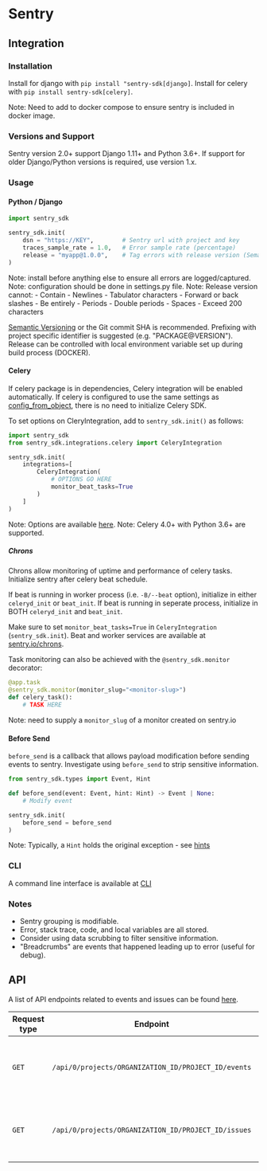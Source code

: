 # Sentry

## Integration

### Installation

Install for django with `pip install "sentry-sdk[django]`.
Install for celery with `pip install sentry-sdk[celery]`.

Note: Need to add to docker compose to ensure sentry is included in docker image.

### Versions and Support
Sentry version 2.0+ support Django 1.11+ and Python 3.6+.
If support for older Django/Python versions is required, use version 1.x.

### Usage

#### Python / Django

```python
import sentry_sdk

sentry_sdk.init(
    dsn = "https://KEY",        # Sentry url with project and key
    traces_sample_rate = 1.0,   # Error sample rate (percentage)
    release = "myapp@1.0.0",    # Tag errors with release version (Semantic version)
)
```

Note: install before anything else to ensure all errors are logged/captured.
Note: configuration should be done in settings.py file.
Note: Release version cannot:
    - Contain
        - Newlines
        - Tabulator characters
        - Forward or back slashes
    - Be entirely
        - Periods
        - Double periods
        - Spaces
    - Exceed 200 characters

[Semantic Versioning](https://semver.org/) or the Git commit SHA is recommended.
Prefixing with project specific identifier is suggested (e.g. "PACKAGE@VERSION").
Release can be controlled with local environment variable set up during build process (DOCKER).

#### Celery

If celery package is in dependencies, Celery integration will be enabled automatically.
If celery is configured to use the same settings as [config_from_object](https://docs.celeryq.dev/en/stable/django/first-steps-with-django.html), there is no need to initialize Celery SDK.

To set options on CleryIntegration, add to `sentry_sdk.init()` as follows:
```python
import sentry_sdk
from sentry_sdk.integrations.celery import CeleryIntegration

sentry_sdk.init(
    integrations=[
        CeleryIntegration(
            # OPTIONS GO HERE
            monitor_beat_tasks=True
        )
    ]
)
```

Note: Options are available [here](https://docs.sentry.io/platforms/python/integrations/celery/#options).
Note: Celery 4.0+ with Python 3.6+ are supported.

##### Chrons

Chrons allow monitoring of uptime and performance of celery tasks.
Initialize sentry after celery beat schedule.

If beat is running in worker process (i.e. `-B/--beat` option), initialize in either `celeryd_init` or `beat_init`.
If beat is running in seperate process, initialize in BOTH `celeryd_init` and `beat_init`.

Make sure to set `monitor_beat_tasks=True` in `CeleryIntegration` (`sentry_sdk.init`).
Beat and worker services are available at [sentry.io/chrons](https://sentry.io/chrons).

Task monitoring can also be achieved with the `@sentry_sdk.monitor` decorator:
```python
@app.task
@sentry_sdk.monitor(monitor_slug="<monitor-slug>")
def celery_task():
    # TASK HERE
```
Note: need to supply a `monitor_slug` of a monitor created on sentry.io

#### Before Send

`before_send` is a callback that allows payload modification before sending events to sentry.
Investigate using `before_send` to strip sensitive information.

```python
from sentry_sdk.types import Event, Hint

def before_send(event: Event, hint: Hint) -> Event | None:
    # Modify event

sentry_sdk.init(
    before_send = before_send
)
```

Note: Typically, a `Hint` holds the original exception - see [hints](https://docs.sentry.io/platforms/python/configuration/filtering/#using-hints)

### CLI
A command line interface is available at [CLI](https://docs.sentry.io/product/cli)

### Notes
- Sentry grouping is modifiable.
- Error, stack trace, code, and local variables are all stored.
- Consider using data scrubbing to filter sensitive information.
- "Breadcrumbs" are events that happened leading up to error (useful for debug).

## API

A list of API endpoints related to events and issues can be found [here](https://docs.sentry.io/api/events/).

| Request type | Endpoint | Parameters | Description and Notes | Documentation |
|--------------|----------|------------|-----------------------|---------------|
|    `GET`     | `/api/0/projects/ORGANIZATION_ID/PROJECT_ID/events` | N/A | Retrieve a list of errors associated with a given project | [docs.sentry.io](https://docs.sentry.io/api/events/list-a-projects-error-events/) |
|    `GET`     | `/api/0/projects/ORGANIZATION_ID/PROJECT_ID/issues` | N/A | Retreive a list of issues associated with a given project | [docs.sentry.io](https://docs.sentry.io/api/events/list-a-projects-issues/) |




